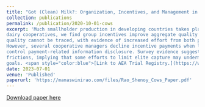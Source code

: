 ```yaml
---
title: "Got (Clean) Milk?: Organization, Incentives, and Management in Indian Dairy Cooperatives (joint with Ashish Shenoy)", Journal of Economic Behavior and Organization, Vol 212, Aug 2023, Pages 708-722
collection: publications
permalink: /publication/2020-10-01-cows
excerpt: 'Much smallholder production in developing countries takes place in groups that enforce production norms and mediate internal allocation of surplus. We evaluate incentive contracts for quality upgrading among such production teams. In a randomized experiment with rural Indian
dairy cooperatives, we find group incentives improve aggregate quality even when individual
quality cannot be traced, with evidence of increased effort from both producers and managers.
However, several cooperative managers decline incentive payments when local elites cannot
control payment-related information disclosure. Survey evidence suggests disclosure introduces
frictions, implying that some efforts to limit elite capture may undermine broader development
goals. <span style="color:blue">[Link to AEA Trial Registry.](https://www.socialscienceregistry.org/trials/700)</span>' <span style="color:blue">[Link to Open Access Pub.](https://authors.elsevier.com/a/1hIt0c24b3SJj)</span>'
date: 2023-07-01
venue: 'Published'
paperurl: 'https://manaswinirao.com/files/Rao_Shenoy_Cows_Paper.pdf'
---
```


<span style="color:blue">[Download paper here](https://manaswinirao.com/files/Rao_Shenoy_Cows_Paper.pdf)</span>
